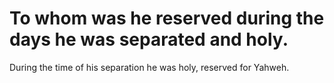 # To whom was he reserved during the days he was separated and holy.

During the time of his separation he was holy, reserved for Yahweh.
